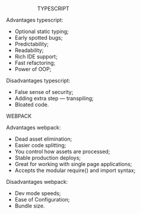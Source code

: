       TYPESCRIPT

Advantages typescript:

- Optional static typing;
- Early spotted bugs;
- Predictability;
- Readability;
- Rich IDE support;
- Fast refactoring;
- Power of OOP;

Disadvantages typescript:

- False sense of security;
- Adding extra step — transpiling;
- Bloated code.


WEBPACK

Advantages webpack:

- Dead asset elimination;
- Easier code splitting;
- You control how assets are processed;
- Stable production deploys;
- Great for working with single page applications;
- Accepts the modular require() and import syntax;

Disadvantages webpack:

- Dev mode speeds;
- Ease of Configuration;
- Bundle size.
